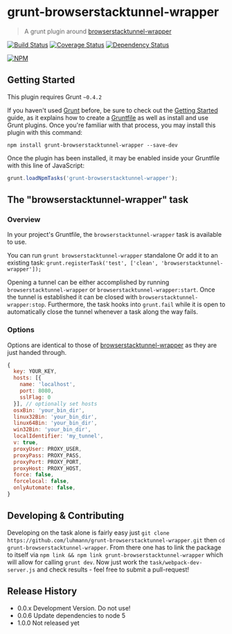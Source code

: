 # grunt-browserstacktunnel-wrapper

> A grunt plugin around [browserstacktunnel-wrapper](https://www.npmjs.com/package/browserstacktunnel-wrapper)

[![Build Status](https://travis-ci.org/luhmann/grunt-browserstacktunnel-wrapper.svg?branch=master)](https://travis-ci.org/luhmann/grunt-browserstacktunnel-wrapper)
[![Coverage Status](https://coveralls.io/repos/luhmann/grunt-licensy/badge.png)](https://coveralls.io/r/luhmann/grunt-browserstacktunnel-wrapper)
[![Dependency Status](https://david-dm.org/luhmann/grunt-licensy.svg?style=flat)](https://david-dm.org/luhmann/grunt-browserstacktunnel-wrapper)

[![NPM](https://nodei.co/npm/grunt-browserstacktunnel-wrapper.png)](https://nodei.co/npm/grunt-browserstacktunnel-wrapper/)

## Getting Started
This plugin requires Grunt `~0.4.2`

If you haven't used [Grunt](http://gruntjs.com/) before, be sure to check out the [Getting Started](http://gruntjs.com/getting-started) guide, as it explains how to create a [Gruntfile](http://gruntjs.com/sample-gruntfile) as well as install and use Grunt plugins. Once you're familiar with that process, you may install this plugin with this command:

```shell
npm install grunt-browserstacktunnel-wrapper --save-dev
```

Once the plugin has been installed, it may be enabled inside your Gruntfile with this line of JavaScript:

```js
grunt.loadNpmTasks('grunt-browserstacktunnel-wrapper');
```

## The "browserstacktunnel-wrapper" task

### Overview
In your project's Gruntfile, the `browserstacktunnel-wrapper` task is available to use.

You can run `grunt browserstacktunnel-wrapper` standalone
Or add it to an existing task: `grunt.registerTask('test', ['clean', 'browserstacktunnel-wrapper']);`

Opening a tunnel can be either accomplished by running `browserstacktunnel-wrapper` or `browserstacktunnel-wrapper:start`. Once the tunnel is established it can be closed with `browserstacktunnel-wrapper:stop`. Furthermore, the task hooks into `grunt.fail` while it is open to automatically close the tunnel whenever a task along the way fails.

### Options
Options are identical to those of [browserstacktunnel-wrapper](https://www.npmjs.com/package/browserstacktunnel-wrapper) as they are just handed through.

```javascript
{
  key: YOUR_KEY,
  hosts: [{
    name: 'localhost',
    port: 8080,
    sslFlag: 0
  }], // optionally set hosts
  osxBin: 'your_bin_dir',
  linux32Bin: 'your_bin_dir',
  linux64Bin: 'your_bin_dir',
  win32Bin: 'your_bin_dir',
  localIdentifier: 'my_tunnel',
  v: true,
  proxyUser: PROXY_USER,
  proxyPass: PROXY_PASS,
  proxyPort: PROXY_PORT,
  proxyHost: PROXY_HOST,
  force: false,
  forcelocal: false,
  onlyAutomate: false,
}
```

## Developing & Contributing

Developing on the task alone is fairly easy just `git clone https://github.com/luhmann/grunt-browserstacktunnel-wrapper.git` then `cd grunt-browserstacktunnel-wrapper`. From there one has to link the package to itself via `npm link && npm link grunt-browserstacktunnel-wrapper` which will allow for calling `grunt dev`. Now just work the `task/webpack-dev-server.js` and check results - feel free to submit a pull-request!

## Release History
- 0.0.x Development Version. Do not use!
- 0.0.6 Update dependencies to node 5
- 1.0.0 Not released yet
